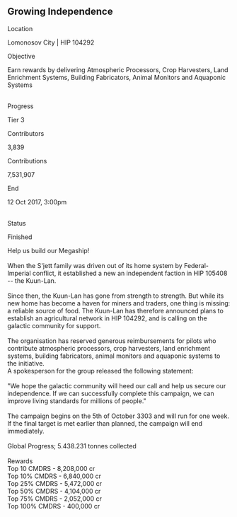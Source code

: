 ## Growing Independence

Location

Lomonosov City \| HIP 104292

Objective

Earn rewards by delivering Atmospheric Processors, Crop Harvesters, Land
Enrichment Systems, Building Fabricators, Animal Monitors and Aquaponic
Systems

\
Progress

Tier 3

Contributors

3,839

Contributions

7,531,907

End

12 Oct 2017, 3:00pm

\
Status

Finished

Help us build our Megaship!\
\
When the S\'jett family was driven out of its home system by
Federal-Imperial conflict, it established a new an independent faction
in HIP 105408 -- the Kuun-Lan.\
\
Since then, the Kuun-Lan has gone from strength to strength. But while
its new home has become a haven for miners and traders, one thing is
missing: a reliable source of food. The Kuun-Lan has therefore announced
plans to establish an agricultural network in HIP 104292, and is calling
on the galactic community for support.\
\
The organisation has reserved generous reimbursements for pilots who
contribute atmospheric processors, crop harvesters, land enrichment
systems, building fabricators, animal monitors and aquaponic systems to
the initiative.\
A spokesperson for the group released the following statement:\
\
\"We hope the galactic community will heed our call and help us secure
our independence. If we can successfully complete this campaign, we can
improve living standards for millions of people.\"\
\
The campaign begins on the 5th of October 3303 and will run for one
week. If the final target is met earlier than planned, the campaign will
end immediately.\
\
Global Progress; 5.438.231 tonnes collected\
\
Rewards\
Top 10 CMDRS - 8,208,000 cr\
Top 10% CMDRS - 6,840,000 cr\
Top 25% CMDRS - 5,472,000 cr\
Top 50% CMDRS - 4,104,000 cr\
Top 75% CMDRS - 2,052,000 cr\
Top 100% CMDRS - 400,000 cr
